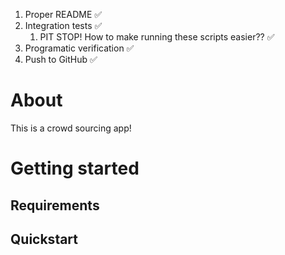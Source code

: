 1. Proper README ✅
2. Integration tests ✅
   1. PIT STOP! How to make running these scripts easier?? ✅
3. Programatic verification  ✅
4. Push to GitHub ✅

# About 

This is a crowd sourcing app! 

# Getting started

## Requirements

## Quickstart

